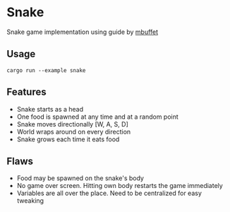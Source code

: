 # Snake

Snake game implementation using guide by
[mbuffet](https://mbuffett.com/posts/bevy-snake-tutorial/)

## Usage
```
cargo run --example snake
```

## Features
- Snake starts as a head
- One food is spawned at any time and at a random point
- Snake moves directionally [W, A, S, D]
- World wraps around on every direction
- Snake grows each time it eats food

## Flaws
- Food may be spawned on the snake's body
- No game over screen. Hitting own body restarts the game immediately
- Variables are all over the place. Need to be centralized for easy
  tweaking
